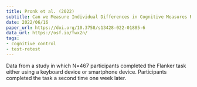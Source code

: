 ```yaml
---
title: Pronk et al. (2022)
subtitle: Can we Measure Individual Differences in Cognitive Measures Reliably via Smartphones? A Comparison of the Flanker Effect Across Device Types and Samples
date: 2022/06/16
paper_url: https://doi.org/10.3758/s13428-022-01885-6
data_url: https://osf.io/fwx2n/
tags:
- cognitive control
- test-retest
---
```


Data from a study in which N=467 participants completed the Flanker task either using a keyboard device or smartphone device. Participants completed the task a second time one week later.
